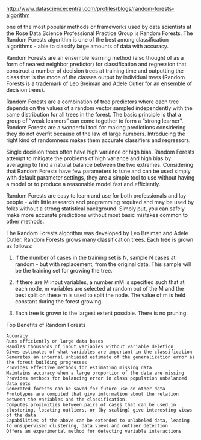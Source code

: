 http://www.datasciencecentral.com/profiles/blogs/random-forests-algorithm

one of the most popular methods or frameworks used by data scientists at the Rose Data Science Professional Practice Group is Random Forests. The Random Forests algorithm is one of the best among classification algorithms - able to classify large amounts of data with accuracy.

Random Forests are an ensemble learning method (also thought of as a form of nearest neighbor predictor) for classification and regression that construct a number of decision trees at training time and outputting the class that is the mode of the classes output by individual trees (Random Forests is a trademark of Leo Breiman and Adele Cutler for an ensemble of decision trees).

Random Forests are a combination of tree predictors where each tree depends on the values of a random vector sampled independently with the same distribution for all trees in the forest. The basic principle is that a group of “weak learners” can come together to form a “strong learner”. Random Forests are a wonderful tool for making predictions considering they do not overfit because of the law of large numbers. Introducing the right kind of randomness makes them accurate classifiers and regressors.

Single decision trees often have high variance or high bias. Random Forests attempt to mitigate the problems of high variance and high bias by averaging to find a natural balance between the two extremes. Considering that Random Forests have few parameters to tune and can be used simply with default parameter settings, they are a simple tool to use without having a model or to produce a reasonable model fast and efficiently.

Random Forests are easy to learn and use for both professionals and lay people - with little research and programming required and may be used by folks without a strong statistical background. Simply put, you can safely make more accurate predictions without most basic mistakes common to other methods.

The Random Forests algorithm was developed by Leo Breiman and Adele Cutler. Random Forests grows many classification trees. Each tree is grown as follows:

1. If the number of cases in the training set is N, sample N cases at random - but with replacement, from the original data. This sample will be the training set for growing the tree.

2. If there are M input variables, a number mM is specified such that at each node, m variables are selected at random out of the M and the best split on these m is used to split the node. The value of m is held constant during the forest growing.

3. Each tree is grown to the largest extent possible. There is no pruning.

Top Benefits of  Random Forests

    Accuracy
    Runs efficiently on large data bases
    Handles thousands of input variables without variable deletion
    Gives estimates of what variables are important in the classification
    Generates an internal unbiased estimate of the generalization error as the forest building progresses
    Provides effective methods for estimating missing data
    Maintains accuracy when a large proportion of the data are missing
    Provides methods for balancing error in class population unbalanced data sets
    Generated forests can be saved for future use on other data
    Prototypes are computed that give information about the relation between the variables and the classification.
    Computes proximities between pairs of cases that can be used in clustering, locating outliers, or (by scaling) give interesting views of the data
    Capabilities of the above can be extended to unlabeled data, leading to unsupervised clustering, data views and outlier detection
    Offers an experimental method for detecting variable interactions
